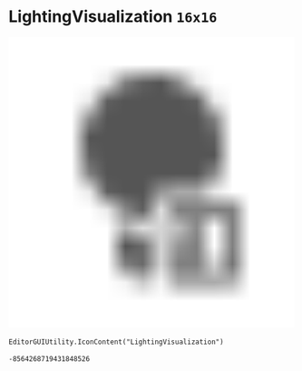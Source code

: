 # LightingVisualization `16x16`
<img src="/img/LightingVisualization.png" width=512 height=512>

``` CSharp
EditorGUIUtility.IconContent("LightingVisualization")
```
```
-8564268719431848526
```
